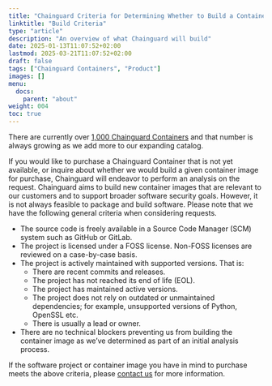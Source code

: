 ```yaml
---
title: "Chainguard Criteria for Determining Whether to Build a Container Image"
linktitle: "Build Criteria"
type: "article"
description: "An overview of what Chainguard will build"
date: 2025-01-13T11:07:52+02:00
lastmod: 2025-03-21T11:07:52+02:00
draft: false
tags: ["Chainguard Containers", "Product"]
images: []
menu:
  docs:
    parent: "about"
weight: 004
toc: true
---
```


There are currently over [1,000 Chainguard Containers](https://images.chainguard.dev/?utm_source=cg-academy&utm_medium=referral&utm_campaign=dev-enablement) and that number is always growing as we add more to our expanding catalog.

If you would like to purchase a Chainguard Container that is not yet available, or inquire about whether we would build a given container image for purchase, Chainguard will endeavor to perform an analysis on the request. Chainguard aims to build new container images that are relevant to our customers and to support broader software security goals. However, it is not always feasible to package and build software. Please note that we have the following general criteria when considering requests.  

* The source code is freely available in a Source Code Manager (SCM) system such as GitHub or GitLab.
* The project is licensed under a FOSS license. Non-FOSS licenses are reviewed on a case-by-case basis.
* The project is actively maintained with supported versions. That is:
    * There are recent commits and releases. 
    * The project has not reached its end of life (EOL).
    * The project has maintained active versions. 
    * The project does not rely on outdated or unmaintained dependencies; for example, unsupported versions of Python, OpenSSL etc.
    * There is usually a lead or owner. 
* There are no technical blockers preventing us from building the container image as we’ve determined as part of an initial analysis process. 

If the software project or container image you have in mind to purchase meets the above criteria, please [contact us](https://www.chainguard.dev/contact?utm_source=cg-academy&utm_medium=referral&utm_campaign=dev-enablement) for more information. 


